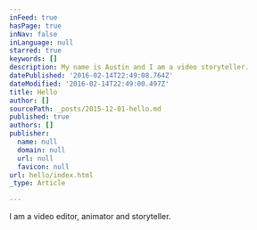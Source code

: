 ```yaml
---
inFeed: true
hasPage: true
inNav: false
inLanguage: null
starred: true
keywords: []
description: My name is Austin and I am a video storyteller.
datePublished: '2016-02-14T22:49:08.764Z'
dateModified: '2016-02-14T22:49:00.497Z'
title: Hello
author: []
sourcePath: _posts/2015-12-01-hello.md
published: true
authors: []
publisher:
  name: null
  domain: null
  url: null
  favicon: null
url: hello/index.html
_type: Article

---
```

I am a video editor, animator and storyteller.